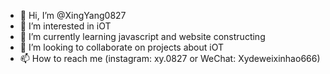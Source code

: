 - 👋 Hi, I’m @XingYang0827
- 👀 I’m interested in iOT
- 🌱 I’m currently learning javascript and website constructing
- 💞️ I’m looking to collaborate on projects about iOT
- 📫 How to reach me (instagram: xy.0827 or WeChat: Xydeweixinhao666)

<!---
XingYang0827/XingYang0827 is a ✨ special ✨ repository because its `README.md` (this file) appears on your GitHub profile.
You can click the Preview link to take a look at your changes.
--->

